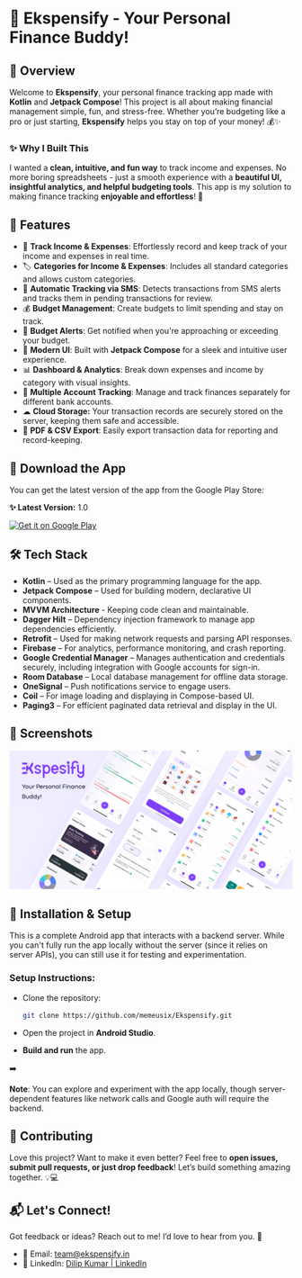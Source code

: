 # 🎉 Ekspensify - Your Personal Finance Buddy!

## **🚀 Overview**

Welcome to **Ekspensify**, your personal finance tracking app made with **Kotlin** and **Jetpack Compose**! This project is all about making financial management simple, fun, and stress-free. Whether you’re budgeting like a pro or just starting, **Ekspensify** helps you stay on top of your money! 💰✨

### **✨ Why I Built This**

I wanted a **clean, intuitive, and fun way** to track income and expenses. No more boring spreadsheets - just a smooth experience with a **beautiful UI, insightful analytics, and helpful budgeting tools**. This app is my solution to making finance tracking **enjoyable and effortless**! 🚀

## **🌟 Features**

- 📌 **Track Income & Expenses**: Effortlessly record and keep track of your income and expenses in real time.
- 🏷 **Categories for Income & Expenses**: Includes all standard categories and allows custom categories.
- 📩 **Automatic Tracking via SMS**: Detects transactions from SMS alerts and tracks them in pending transactions for review.
- 💰 **Budget Management**: Create budgets to limit spending and stay on track.
- 🔔 **Budget Alerts**: Get notified when you're approaching or exceeding your budget.
- 🎨 **Modern UI**: Built with **Jetpack Compose** for a sleek and intuitive user experience.
- 📊 **Dashboard & Analytics**: Break down expenses and income by category with visual insights.
- 🏦 **Multiple Account Tracking**: Manage and track finances separately for different bank accounts.
- ☁ **Cloud Storage:** Your transaction records are securely stored on the server, keeping them safe and accessible.
- 📄 **PDF & CSV Export**: Easily export transaction data for reporting and record-keeping.

## **🎉 Download the App**

You can get the latest version of the app from the Google Play Store:

**✨ Latest Version:** 1.0

[<img src="https://play.google.com/intl/en_us/badges/static/images/badges/en_badge_web_generic.png" alt="Get it on Google Play" height="80"/>](https://play.google.com/store/apps/details?id=com.memeusix.ekspensify)


## **🛠 Tech Stack**

- **Kotlin** – Used as the primary programming language for the app.
- **Jetpack Compose** – Used for building modern, declarative UI components.
- **MVVM Architecture** - Keeping code clean and maintainable.
- **Dagger Hilt** – Dependency injection framework to manage app dependencies efficiently.
- **Retrofit** – Used for making network requests and parsing API responses.
- **Firebase** – For analytics, performance monitoring, and crash reporting.
- **Google Credential Manager** – Manages authentication and credentials securely, including integration with Google accounts for sign-in.
- **Room Database** – Local database management for offline data storage.
- **OneSignal** – Push notifications service to engage users.
- **Coil** – For image loading and displaying in Compose-based UI.
- **Paging3** – For efficient paginated data retrieval and display in the UI.

## **📸 Screenshots**
<img src="ekspensify_preview.svg" alt="preview"/>

## **🔧 Installation & Setup**

This is a complete Android app that interacts with a backend server. While you can't fully run the app locally without the server (since it relies on server APIs), you can still use it for testing and experimentation.

### Setup Instructions:

- Clone the repository:

    ```bash
    git clone https://github.com/memeusix/Ekspensify.git
    ```

- Open the project in **Android Studio**.
- **Build and run** the app.

<aside>
➡️

**Note**: You can explore and experiment with the app locally, though server-dependent features like network calls and Google auth will require the backend.

</aside>

## **🤝 Contributing**

Love this project? Want to make it even better? Feel free to **open issues, submit pull requests, or just drop feedback**! Let’s build something amazing together. 💡💻

## **📬 Let's Connect!**

Got feedback or ideas? Reach out to me! I’d love to hear from you. 🎉

- 📧 Email: team@ekspensify.in
- 💼 LinkedIn:  [Dilip Kumar | LinkedIn](https://www.linkedin.com/in/dilipkumar264/)